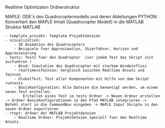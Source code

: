 Realtime Optimizaton Ordnerstruktur

MAPLE: ODE's des Quadrocoptermodells und deren Ableitungen
PYTHON: Konvertiert den MAPLE Inhalt (Quadrocopter Modell) in die MATLAB Struktur
MATLAB

	- template_projekt: Template Projektdateien
	- visualization: 
		- 3D Animation des Quadrocopters
		- Beispiele fuer Approximation, Skierfahrer, Horizon und Approximierung
	- tests: Tests fuer den Quadropter  (vor jedem Test das Skript init ausfuehren )
		- Wind: Simulation des Quadrocopter mit starkem Windeinfluss
		- realtimevsfmincon: Vergleich zwischen Realtime Ansatz und fmincon
		- GlobalTest: Test aller Komponenten mit Hilfe von dem Skript runtests
		- BasisKonfiguration: Alle Dateien die benoetigt werden, um einem neuen Test erstellen.
			Erstellen eines Test im tests Ordner -> Neuen Ordner erstellen -> Ordner BasisKonfigurationen in den Pfad MATLAB integrieren -> Befehl start in die CommandBox eingeben -> MAPLE Input Skripte in den neuen Ordner exportieren 
	- rtopt: Ordner der MATLAB Projektdateien
		- Realtime Ordner: Projektdateien speziell fuer den Realtime Ansatz.
			



